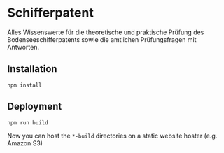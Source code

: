 # Schifferpatent

Alles Wissenswerte für die theoretische und praktische Prüfung des Bodenseeschifferpatents
sowie die amtlichen Prüfungsfragen mit Antworten.


## Installation

```
npm install
```


## Deployment

```shell
npm run build
```

Now you can host the `*-build` directories on
a static website hoster (e.g. Amazon S3)
